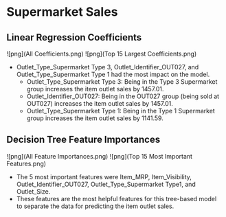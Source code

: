 # Supermarket Sales
 
## Linear Regression Coefficients

![png](All Coefficients.png)
![png](Top 15 Largest Coefficients.png)

- Outlet_Type_Supermarket Type 3, Outlet_Identifier_OUT027, and Outlet_Type_Supermarket Type 1 had the most impact on the model.
    - Outlet_Type_Supermarket Type 3: Being in the Type 3 Supermarket group increases the item outlet sales by 1457.01.
    - Outlet_Identifier_OUT027: Being in the OUT027 group (being sold at OUT027) increases the item outlet sales by 1457.01.
    - Outlet_Type_Supermarket Type 1: Being in the Type 1 Supermarket group increases the item outlet sales by 1141.59.
    
## Decision Tree Feature Importances

![png](All Feature Importances.png)
![png](Top 15 Most Important Features.png)

- The 5 most important features were Item_MRP, Item_Visibility, Outlet_Identifier_OUT027, Outlet_Type_Supermarket Type1, and Outlet_Size.
- These features are the most helpful features for this tree-based model to separate the data for predicting the item outlet sales.